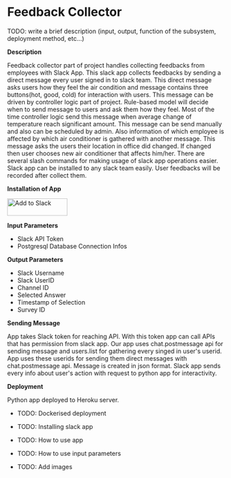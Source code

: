 # Feedback Collector
TODO: write a brief description (input, output, function of the subsystem, deployment method, etc...)

**Description**

Feedback collector part of project handles collecting feedbacks from employees with Slack App. This slack app collects feedbacks by sending a direct message every user signed in to slack team. This direct message asks users how they feel the air condition and message contains three buttons(hot, good, cold) for interaction with users. This message can be driven by controller logic part of project. Rule-based model will decide when to send message to users and ask them how they feel. Most of the time controller logic send this message when average change of temperature reach significant amount. This message can be send manually and also can be scheduled by admin. Also information of which employee is affected by which air conditioner is gathered with another message. This message asks the users their location in office did changed. If changed then user chooses new air conditioner that affects him/her. There are several slash commands for making usage of slack app operations
easier. Slack app can be installed to any slack team easily. User feedbacks will be recorded after collect them.

**Installation of App**

<a href="https://slack.com/oauth/authorize?client_id=651298496866.653672972275&scope=incoming-webhook,bot,chat:write:bot,chat:write:user,users:read,commands"><img alt="Add to Slack" height="40" width="139" src="https://platform.slack-edge.com/img/add_to_slack.png" srcset="https://platform.slack-edge.com/img/add_to_slack.png 1x, https://platform.slack-edge.com/img/add_to_slack@2x.png 2x"></a>



**Input Parameters**

  - Slack API Token
  - Postgresql Database Connection Infos
  
**Output Parameters**

  - Slack Username
  - Slack UserID
  - Channel ID
  - Selected Answer
  - Timestamp of Selection
  - Survey ID
  
**Sending Message**

App takes Slack token for reaching API. With this token app can call APIs that has permission from slack app. Our app uses chat.postmessage api for sending message and users.list for gathering every singed in user's userid. App uses these userids for sending them direct messages with chat.postmessage api. Message is created in json format. Slack app sends every info about user's action with request to python app for interactivity.

**Deployment**

Python app deployed to Heroku server. 

- TODO: Dockerised deployment

- TODO: Installing slack app
- TODO: How to use app
- TODO: How to use input parameters
- TODO: Add images
